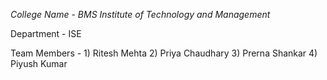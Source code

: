 *College Name - BMS Institute of Technology and Management*


Department - ISE


Team Members - 1) Ritesh Mehta
                 2) Priya Chaudhary
                 3) Prerna Shankar
                 4) Piyush Kumar
               
